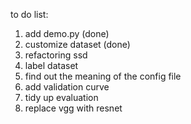 to do list: 
1. add demo.py (done) 
2. customize dataset (done)
3. refactoring ssd
4. label dataset
4. find out the meaning of the config file
4. add validation curve
5. tidy up evaluation 
6. replace vgg with resnet

